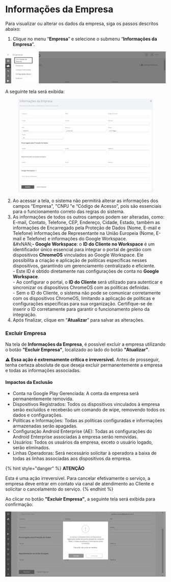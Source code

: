 # Informações da Empresa

Para visualizar ou alterar os dados da empresa, siga os passos descritos abaixo:

1. Clique no menu “**Empresa**” e selecione o submenu “**Informações da Empresa**”.

![](<../../../.gitbook/assets/0 (17).png>)

A seguinte tela será exibida:

<figure><img src="../../../.gitbook/assets/image (318) (1).png" alt=""><figcaption></figcaption></figure>

2. Ao acessar a tela, o sistema não permitirá alterar as informações dos campos “Empresa”, "CNPJ "e “Código de Acesso”, pois são essenciais para o funcionamento correto das regras do sistema.
3. As informações de todos os outros campos podem ser alteradas, como: E-mail, Contato, Telefone, CEP, Endereço, Cidade, Estado, também as informações de Encarregado pela Proteção de Dados (Nome, E-mail e Telefone) informações de Representante na União Europeia (Nome, E-mail e Telefone) e informações do Google Workspace.\
   \&#xNAN;**- Google Workspace**: o **ID do Cliente no Workspace** é um identificador único essencial para integrar o portal de gestão com dispositivos **ChromeOS** vinculados ao Google Workspace. Ele possibilita a criação e aplicação de políticas específicas nesses dispositivos, garantindo um gerenciamento centralizado e eficiente.\
   \- Este ID é obtido diretamente nas configurações de conta no **Google Workspace**.\
   \- Ao configurar o portal, o **ID do Cliente** será utilizado para autenticar e sincronizar os dispositivos ChromeOS com as políticas definidas.\
   \- Sem o ID do Cliente, o sistema não pode se comunicar corretamente com os dispositivos ChromeOS, limitando a aplicação de políticas e configurações específicas para sua organização. Certifique-se de inserir o ID corretamente para garantir o funcionamento pleno da integração.
4. Após finalizar, clique em “**Atualizar**” para salvar as alterações.

### Excluir Empresa <a href="#id-2grqrue" id="id-2grqrue"></a>

Na tela de **Informações da Empresa**, é possível excluir a empresa utilizando o botão **"Excluir Empresa"**, localizado ao lado do botão **"Atualizar"**.

⚠️ **Essa ação é extremamente crítica e irreversível.** Antes de prosseguir, tenha certeza absoluta de que deseja excluir permanentemente a empresa e todas as informações associadas.

#### **Impactos da Exclusão**

* Conta na Google Play Gerenciada: A conta da empresa será permanentemente removida.
* Dispositivos Registrados: Todos os dispositivos vinculados à empresa serão excluídos e receberão um comando de wipe, removendo todos os dados e configurações.
* Políticas e Informações: Todas as políticas configuradas e informações armazenadas serão apagadas.
* Configuração Android Enterprise (AE): Todas as configurações do Android Enterprise associadas à empresa serão removidas.
* Usuários: Todos os usuários da empresa, exceto o usuário logado, serão eliminados.
* Linhas Operadoras: Será necessário solicitar à operadora a baixa de todas as linhas associadas aos dispositivos da empresa.

{% hint style="danger" %}
**ATENÇÃO**

Esta é uma ação irreversível. Para cancelar efetivamente o serviço, a empresa deve entrar em contato via canal de atendimento ao Cliente e solicitar o cancelamento do serviço.
{% endhint %}

Ao clicar no botão **"Excluir Empresa"**, a seguinte tela será exibida para confirmação:

![](<../../../.gitbook/assets/2 (11).png>)
